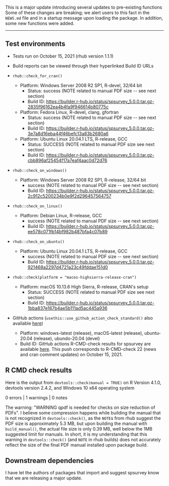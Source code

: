 This is a major update introducing several updates to pre-existing functions
Some of these changes are breaking; we alert users to this fact in the `NEWS.md` file
and in a startup message upon loading the package. In addition, some 
new functions were added.

-------

## Test environments
* Tests run on October 15, 2021 (rhub version 1.1.1)

* Build reports can be viewed through their hyperlinked Build ID URLs

* `rhub::check_for_cran()`
    * Platform: Windows Server 2008 R2 SP1, R-devel, 32/64 bit
        * Status: success (NOTE related to manual PDF size -- see next section)
        * Build ID: https://builder.r-hub.io/status/spsurvey_5.0.0.tar.gz-2835f96162ea4b4fa9f946614b80775c
    * Platform: Fedora Linux, R-devel, clang, gfortran
        * Status: success (NOTE related to manual PDF size -- see next section)
        * Build ID: https://builder.r-hub.io/status/spsurvey_5.0.0.tar.gz-3e7a8d16eba44f46befc13a83b2680a6
    * Platform: Ubuntu Linux 20.04.1 LTS, R-release, GCC
        * Status: SUCCESS (NOTE related to manual PDF size see next section)
        * Build ID: https://builder.r-hub.io/status/spsurvey_5.0.0.tar.gz-cbb896af25454f17a7eaf4aac0d72d76
        
* `rhub::check_on_windows()`
    * Platform: Windows Server 2008 R2 SP1, R-release, 32/64 bit
        * success (NOTE related to manual PDF size -- see next section)
        * Build ID: https://builder.r-hub.io/status/spsurvey_5.0.0.tar.gz-2c912c5200234b0e9f2d296457564757
        
* `rhub::check_on_linux()`
    * Platform: Debian Linux, R-release, GCC
        * success (NOTE related to manual PDF size -- see next section)
        * Build ID: https://builder.r-hub.io/status/spsurvey_5.0.0.tar.gz-ee578c071fb14bf982b487bfa4c07b89
        
* `rhub::check_on_ubuntu()`
    * Platform: Ubuntu Linux 20.04.1 LTS, R-release, GCC
        * success (NOTE related to manual PDF size -- see next section)
        * Build ID: https://builder.r-hub.io/status/spsurvey_5.0.0.tar.gz-921468a2297d4721a23c49fddae151d0
        
* `rhub::check(platform = "macos-highsierra-release-cran")`
    * Platform: macOS 10.13.6 High Sierra, R-release, CRAN's setup
        * Status: SUCCESS (NOTE related to manual PDF size see next section)
        * Build ID: https://builder.r-hub.io/status/spsurvey_5.0.0.tar.gz-1bba837e167b4ae5b111ad5ac445a936
        
* GitHub actions (`usethis::use_github_action_check_standard()` also available [here](https://github.com/r-lib/actions/blob/master/examples/check-standard.yaml))
    * Platform: windows-latest (release), macOS-latest (release), ubuntu-20.04 (release), ubundo-20.04 (devel)
    * Build ID: GitHub actions R-CMD-check results for spsurvey are available [here](https://github.com/USEPA/spsurvey/actions/workflows/R-CMD-check.yaml). This push corresponds to 
    R-CMD-check 22 (news and cran comment updates) on October 15, 2021.

        
## R CMD check results

Here is the output from `devtools::check(manual = TRUE)` on R Version 4.1.0,
devtools version 2.4.2, and Windows 10 x64 operating system

0 errors | 1 warnings | 0 notes

The warning: "WARNING qpdf is needed for checks on size reduction of PDFs". I
believe some compression happens while building the manual that is not recognized
in `devtools::check()`, as the `NOTE`s from rhub suggest the PDF size is approximately 
5.3 MB, but upon building the manual with `build_manual()`, the actual file size is
only 0.39 MB, well below the 1MB suggested limit for manuals. In short, it is my understanding that this
warning in `devtools::check()` (and `NOTE` in rhub builds) does not accurately
reflect the size of the final PDF manual installed upon package build.

## Downstream dependencies

I have let the authors of packages that import and suggest spsurvey know that we 
are releasing a major update.
